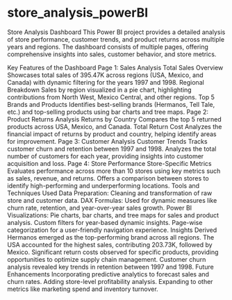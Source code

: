 # store_analysis_powerBI
Store Analysis Dashboard
This Power BI project provides a detailed analysis of store performance, customer trends, and product returns across multiple years and regions. The dashboard consists of multiple pages, offering comprehensive insights into sales, customer behavior, and store metrics.

Key Features of the Dashboard
Page 1: Sales Analysis
Total Sales Overview
Showcases total sales of 395.47K across regions (USA, Mexico, and Canada) with dynamic filtering for the years 1997 and 1998.
Regional Breakdown
Sales by region visualized in a pie chart, highlighting contributions from North West, Mexico Central, and other regions.
Top 5 Brands and Products
Identifies best-selling brands (Hermanos, Tell Tale, etc.) and top-selling products using bar charts and tree maps.
Page 2: Product Returns Analysis
Returns by Country
Compares the top 5 returned products across USA, Mexico, and Canada.
Total Return Cost
Analyzes the financial impact of returns by product and country, helping identify areas for improvement.
Page 3: Customer Analysis
Customer Trends
Tracks customer churn and retention between 1997 and 1998.
Analyzes the total number of customers for each year, providing insights into customer acquisition and loss.
Page 4: Store Performance
Store-Specific Metrics
Evaluates performance across more than 10 stores using key metrics such as sales, revenue, and returns.
Offers a comparison between stores to identify high-performing and underperforming locations.
Tools and Techniques Used
Data Preparation: Cleaning and transformation of raw store and customer data.
DAX Formulas: Used for dynamic measures like churn rate, retention, and year-over-year sales growth.
Power BI Visualizations:
Pie charts, bar charts, and tree maps for sales and product analysis.
Custom filters for year-based dynamic insights.
Page-wise categorization for a user-friendly navigation experience.
Insights Derived
Hermanos emerged as the top-performing brand across all regions.
The USA accounted for the highest sales, contributing 203.73K, followed by Mexico.
Significant return costs observed for specific products, providing opportunities to optimize supply chain management.
Customer churn analysis revealed key trends in retention between 1997 and 1998.
Future Enhancements
Incorporating predictive analytics to forecast sales and churn rates.
Adding store-level profitability analysis.
Expanding to other metrics like marketing spend and inventory turnover.
